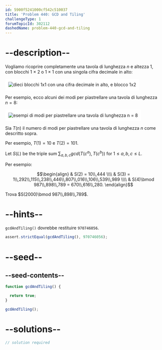 ```yaml
---
id: 5900f5241000cf542c510037
title: 'Problem 440: GCD and Tiling'
challengeType: 1
forumTopicId: 302112
dashedName: problem-440-gcd-and-tiling
---
```


# --description--

Vogliamo ricoprire completamente una tavola di lunghezza $n$ e altezza 1, con blocchi 1 × 2 o 1 × 1 con una singola cifra decimale in alto:

<img class="img-responsive center-block" alt="dieci blocchi 1x1 con una cifra decimale in alto, e blocco 1x2" src="https://cdn.freecodecamp.org/curriculum/project-euler/gcd-and-tiling-1.png" style="background-color: white; padding: 10px;" />

Per esempio, ecco alcuni dei modi per piastrellare una tavola di lunghezza $n = 8$:

<img class="img-responsive center-block" alt="esempi di modi per piastrellare una tavola di lunghezza n = 8" src="https://cdn.freecodecamp.org/curriculum/project-euler/gcd-and-tiling-2.png" style="background-color: white; padding: 10px;" />

Sia $T(n)$ il numero di modi per piastrellare una tavola di lunghezza $n$ come descritto sopra.

Per esempio, $T(1) = 10$ e $T(2) = 101$.

Let $S(L)$ be the triple sum $\sum_{a, b, c} gcd(T(c^a), T(c^b))$ for $1 ≤ a, b, c ≤ L$.

Per esempio:

$$\begin{align}   & S(2) = 10\\,444 \\\\
  & S(3) = 1\\,292\\,115\\,238\\,446\\,807\\,016\\,106\\,539\\,989 \\\\ & S(4)\bmod 987\\,898\\,789 = 670\\,616\\,280. \end{align}$$

Trova $S(2000)\bmod 987\\,898\\,789$.

# --hints--

`gcdAndTiling()` dovrebbe restituire `970746056`.

```js
assert.strictEqual(gcdAndTiling(), 970746056);
```

# --seed--

## --seed-contents--

```js
function gcdAndTiling() {

  return true;
}

gcdAndTiling();
```

# --solutions--

```js
// solution required
```

